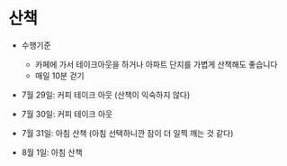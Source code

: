 # 산책
- 수행기준
  - 카페에 가서 테이크아웃을 하거나 아파트 단지를 가볍게 산책해도 좋습니다
  - 매일 10분 걷기

 - 7월 29일: 커피 테이크 아웃 (산책이 익숙하지 않다)
 - 7월 30일: 커피 테이크 아웃
 - 7월 31일: 아침 산책 (아침 선택하니깐 잠이 더 일찍 깨는 것 같다)
 - 8월 1일: 아침 산책
